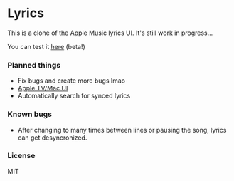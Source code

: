 # Lyrics

This is a clone of the Apple Music lyrics UI. It's still work in progress...

You can test it [here](https://idkwhatusernameuse.github.io/lyrics) (beta!)

### Planned things

- Fix bugs and create more bugs lmao
- [Apple TV/Mac UI](https://youtu.be/psL_5RIBqnY?t=598)
- Automatically search for synced lyrics

### Known bugs

- After changing to many times between lines or pausing the song, lyrics can get desyncronized.

### License

MIT
